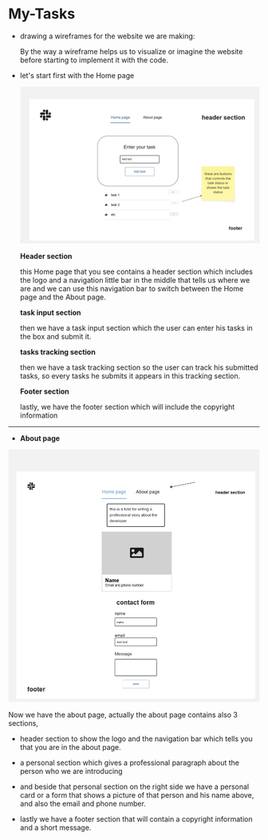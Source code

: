 # My-Tasks

* drawing a wireframes for the website we are making:

    By the way a wireframe helps us to visualize or imagine the website before starting to implement it with the code.

 - let's start first with the Home page

    ![Home page wireframe](../task-manager/images/last-homePagewireframe.jpg)

    **Header section**

    this Home page that you see contains a header section which includes the logo and a navigation little bar in the middle that tells us where we are and we can use this navigation bar to switch between the Home page and the About page.

    **task input section**

    then we have a task input section which the user can enter his tasks in the box and submit it.

    **tasks tracking section**

    then we have a task tracking section so the user can track his submitted tasks, so every tasks he submits it appears in this tracking section.

    **Footer section**

    lastly, we have the footer section which will include the copyright information

 ______________________________________________________

 - **About page**

 ![about page](../task-manager/images/last-aboutPagewireframe.jpg)

  Now we have the about page, actually the about page contains also 3 sections, 

   - header section to show the logo and the navigation bar which tells you that you are in the about page.

   - a personal section which gives a professional paragraph about the person who we are introducing

   - and beside that personal section on the right side we have a personal card or a form that shows a picture of that person and his name above, and also the email and phone number.

   - lastly we have a footer section that will contain a copyright information and a short message.

   

